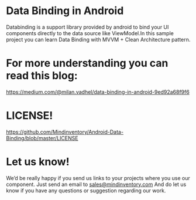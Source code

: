 # Data Binding in Android

Databinding is a support library provided by android to bind your UI components directly to the data source like ViewModel.In this sample project you can learn Data Binding with MVVM + Clean Architecture pattern.

# For more understanding you can read this blog:

https://medium.com/@milan.vadhel/data-binding-in-android-9ed92a68f9f6

# LICENSE!

https://github.com/Mindinventory/Android-Data-Binding/blob/master/LICENSE

# Let us know!

We’d be really happy if you send us links to your projects where you use our component. Just send an email to sales@mindinventory.com And do let us know if you have any questions or suggestion regarding our work.


